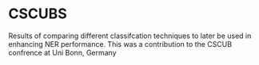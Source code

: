 # CSCUBS
Results of comparing different classifcation techniques to later be used in enhancing NER performance. 
This was a contribution to the CSCUB confrence at Uni Bonn, Germany
